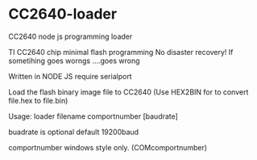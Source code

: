 # CC2640-loader
CC2640 node js programming loader

TI CC2640 chip minimal flash programming
No disaster recovery! If sometihing goes worngs ....goes wrong

Written in NODE JS require serialport 

Load the flash binary image file to CC2640 (Use HEX2BIN for to convert file.hex to file.bin)

Usage:
loader filename comportnumber [baudrate]

buadrate is optional default 19200baud 

comportnumber windows style only. (COMcomportnumber)

